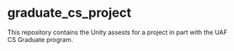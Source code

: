 # graduate_cs_project

This repository contains the Unity assests for a project in part with the UAF CS Graduate program. 
